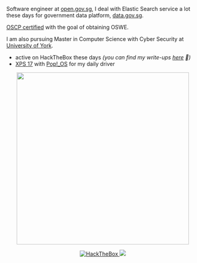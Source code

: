 <!-- <p align="center">
  <img src="https://media.giphy.com/media/WKdWA04KRn58A/giphy.gif">
</p>
 -->
 
Software engineer at [open.gov.sg](https://www.open.gov.sg), I deal with Elastic Search service a lot these days for government data platform, [data.gov.sg](https://data.gov.sg).  

[OSCP certified](https://www.credential.net/e75d6e03-9a16-4c4e-b9a9-e4f3f6fd0591) with the goal of obtaining OSWE.

I am also pursuing Master in Computer Science with Cyber Security at [University of York](https://www.york.ac.uk).

- active on HackTheBox these days *(you can find my write-ups [here](https://github.com/the-robot/offsec) 🙂)*
- [XPS 17](https://www.dell.com/en-sg/shop/cty/xps-17-laptop/spd/xps-17-9720-laptop) with [Pop!\_OS](https://pop.system76.com/) for my daily driver

<!-- ### What I'm doing these days

- Working at [@opengovsg](https://github.com/opengovsg/) as software engineer <img src="https://media.giphy.com/media/WUlplcMpOCEmTGBtBW/giphy.gif" width="30"> 
- Wandering around Cybersec discords and studying AWAE for OSWE exam. <img src="https://media4.giphy.com/media/j2MdR1QwTi7iX6l3sd/giphy.gif" width="30">
- Browse [devrant](https://devrant.com) -->

<p align="center">
<!--    <img src="https://github-readme-stats.vercel.app/api?username=the-robot&amp;show_icons=true&theme=tokyonight" alt="GitHub Stats" width="450"> -->
   <img width="450px" src="https://github.com/the-robot/the-robot/assets/9334746/9d955a63-e60e-497f-97f3-8b8ef7c9d664" />
</p>
<p align="center">
<!--   <a href="https://github.com/the-robot"><img src="https://img.shields.io/github/followers/the-robot?color=%2365B57B&logoColor=65B57B&logo=github&style=for-the-badge"></a> -->
  <a href="https://app.hackthebox.com/profile/607153">
    <img src="https://img.shields.io/badge/-HackTheBox-%239FEF00?style=for-the-badge&logo=hackthebox&logoColor=white" alt="HackTheBox" />
  </a>
<!--   <a href="https://leetcode.com/the-robot/"><img src="https://img.shields.io/badge/dynamic/json?style=for-the-badge&labelColor=black&color=%23ffa116&label=Solved&query=solved&url=https%3A%2F%2Fleetcode-badge.vercel.app%2Fapi%2Fusers%2Fthe-robot&logo=leetcode&logoColor=yellow"/></a> -->
<!-- <a href="https://keybase.io/0x06"><img src="https://img.shields.io/badge/💬 Keybase-0x06-gray.svg?colorA=F6E7D8&colorB=F68989&style=for-the-badge"/></a> -->
  <a href="mailto:x@khant.dev"><img src="https://img.shields.io/badge/📩 Email-x%40khant.dev-gray.svg?colorA=F0F0F0&colorB=3E497A&style=for-the-badge"/></a>
<!--   <a href="https://tryhackme.com/p/1iquid"><img src="https://tryhackme-badges.s3.amazonaws.com/1iquid.png" alt="TryHackMe"></a> -->
</p>

<!-- <img src="./bgbotom.svg"> -->

<!-- <img src="./yakuza 0.png"> -->

